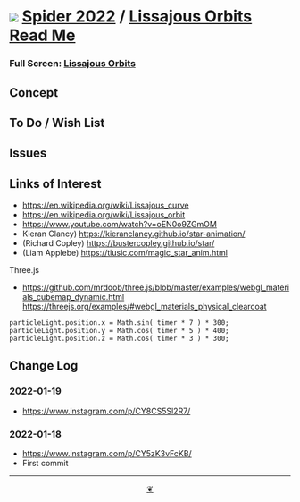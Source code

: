 # [![](https://pushme-pullyou.github.io/tootoo-2022/lib/assets/icons/mark-github.svg )](https://github.com/ladybug-tools/spider-2022/ "Source code on GitHub" ) [Spider 2022]( https://ladybug-tools.github.io/spider-2022/ "Home page" ) / [Lissajous Orbits Read Me]( https://pushme-pullyou.github.io/tootoo-2021/lib-templates/readme.html#README.md)


<!--@@@
<div class=iframe-resize ><iframe src=https://ladybug.tools/spider-2022/cookbook/lissajous-orbits/ height=100% width=100% ></iframe></div>
_Lissajous Orbits in a resizable window. One finger to rotate. Two to zoom._
@@@-->

### Full Screen: [Lissajous Orbits]( https://ladybug.tools/spider-2022/cookbook/lissajous-orbits/ )


## Concept


## To Do / Wish List


## Issues


## Links of Interest

* https://en.wikipedia.org/wiki/Lissajous_curve
* https://en.wikipedia.org/wiki/Lissajous_orbit
* https://www.youtube.com/watch?v=oEN0o9ZGmOM
* Kieran Clancy) https://kieranclancy.github.io/star-animation/
* (Richard Copley) https://bustercopley.github.io/star/
* (Liam Applebe) https://tiusic.com/magic_star_anim.html

Three.js
* https://github.com/mrdoob/three.js/blob/master/examples/webgl_materials_cubemap_dynamic.html
https://threejs.org/examples/#webgl_materials_physical_clearcoat

```
particleLight.position.x = Math.sin( timer * 7 ) * 300;
particleLight.position.y = Math.cos( timer * 5 ) * 400;
particleLight.position.z = Math.cos( timer * 3 ) * 300;
```


## Change Log

### 2022-01-19

* https://www.instagram.com/p/CY8CS5Sl2R7/


### 2022-01-18

* https://www.instagram.com/p/CY5zK3vFcKB/
* First commit


***

<center title="Hello! Click me to go up to the top" ><a class=aDingbat href=javascript:window.scrollTo(0,0);> ❦ </a></center>
